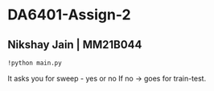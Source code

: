 # DA6401-Assign-2
## Nikshay Jain | MM21B044

```bash
!python main.py
```
It asks you for sweep - yes or no
If no -> goes for train-test.